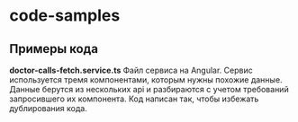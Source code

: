 # code-samples

## Примеры кода

**doctor-calls-fetch.service.ts**
Файл сервиса на Angular. Сервис используется тремя компонентами, которым нужны похожие данные.
Данные берутся из нескольких api и разбираются с учетом требований запросившего их компонента.
Код написан так, чтобы избежать дублирования кода.
